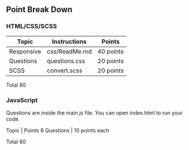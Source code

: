 ## Point Break Down

### HTML/CSS/SCSS

Topic | Instructions | Points
-------|----------|---------
 Responsive | css/ReadMe.md | 40  points
 Questions | questions.css | 20 points
 SCSS | convert.scss | 20 points

 Total 80
 

### JavaScript
Questions are inside the main.js file. You can open index.html to run your code.

Topic | Points
8 Questions | 10 points each

Total 80